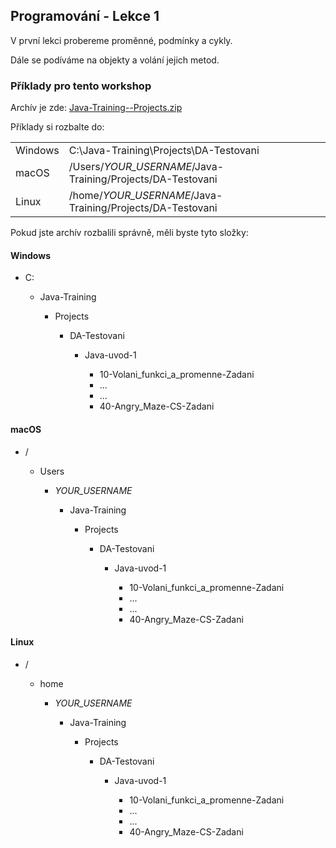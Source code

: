 ---
---
Programování - Lekce 1
----------------------

V první lekci probereme proměnné, podmínky a cykly.

Dále se podíváme na objekty a volání jejich metod.



### Příklady pro tento workshop

Archív je zde:
[Java-Training--Projects.zip](/data/2021-podzim/da-java-brno/Java-Training--Projects.zip)


Příklady si rozbalte do:

<table class="column-1-right-align">
    <tr>
        <td>Windows</td>
        <td>C:\Java-Training\Projects\DA-Testovani</td>
    </tr>
    <tr>
        <td>macOS</td>
        <td>/Users/<i>YOUR_USERNAME</i>/Java-Training/Projects/DA-Testovani</td>
    </tr>
    <tr>
        <td>Linux</td>
        <td>/home/<i>YOUR_USERNAME</i>/Java-Training/Projects/DA-Testovani</td>
    </tr>
</table>


Pokud jste archív rozbalili správně, měli byste tyto složky:

#### Windows

<ul class="filesystem-tree">
    <li>C:</li>
    <ul>
        <li>Java-Training</li>
        <ul>
            <li>Projects</li>
            <ul>
                <li>DA-Testovani</li>
                <ul>
                    <li>Java-uvod-1</li>
                    <ul>
                        <li>10-Volani_funkci_a_promenne-Zadani</li>
                        <li>...</li>
                        <li>...</li>
                        <li>40-Angry_Maze-CS-Zadani</li>
                    </ul>
                </ul>
            </ul>
        </ul>
    </ul>
</ul>


#### macOS

<ul class="filesystem-tree">
    <li>/</li>
    <ul>
        <li>Users</li>
        <ul>
            <li><i>YOUR_USERNAME</i></li>
            <ul>
                <li>Java-Training</li>
                <ul>
                    <li>Projects</li>
                    <ul>
                        <li>DA-Testovani</li>
                        <ul>
                            <li>Java-uvod-1</li>
                            <ul>
                                <li>10-Volani_funkci_a_promenne-Zadani</li>
                                <li>...</li>
                                <li>...</li>
                                <li>40-Angry_Maze-CS-Zadani</li>
                            </ul>
                        </ul>
                    </ul>
                </ul>
            </ul>
        </ul>
    </ul>
</ul>


#### Linux

<ul class="filesystem-tree">
    <li>/</li>
    <ul>
        <li>home</li>
        <ul>
            <li><i>YOUR_USERNAME</i></li>
            <ul>
                <li>Java-Training</li>
                <ul>
                    <li>Projects</li>
                    <ul>
                        <li>DA-Testovani</li>
                        <ul>
                            <li>Java-uvod-1</li>
                            <ul>
                                <li>10-Volani_funkci_a_promenne-Zadani</li>
                                <li>...</li>
                                <li>...</li>
                                <li>40-Angry_Maze-CS-Zadani</li>
                            </ul>
                        </ul>
                    </ul>
                </ul>
            </ul>
        </ul>
    </ul>
</ul>
